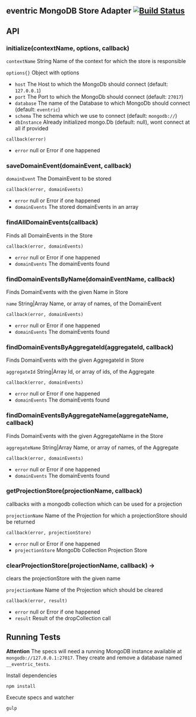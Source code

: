 ## eventric MongoDB Store Adapter [![Build Status](https://travis-ci.org/efacilitation/eventric-store-mongodb.svg?branch=master)](https://travis-ci.org/efacilitation/eventric-store-mongodb)


## API


### initialize(contextName, options, callback)

`contextName` String Name of the context for which the store is responsible

`options{}` Object with options

* `host` The Host to which the MongoDb should connect (default: `127.0.0.1`)
* `port` The Port to which the MongoDb should connect (default: `27017`)
* `database` The name of the Database to which MongoDb should connect (default: `eventric`)
* `schema` The schema which we use to connect (default: `mongodb://`)
* `dbInstance` Already initialized mongo.Db (default: null), wont connect at all if provided


`callback(error)`

* `error` null or Error if one happened


### saveDomainEvent(domainEvent, callback)

`domainEvent` The DomainEvent to be stored

`callback(error, domainEvents)`

* `error` null or Error if one happened
* `domainEvents` The stored domainEvents in an array


### findAllDomainEvents(callback)

Finds all DomainEvents in the Store

`callback(error, domainEvents)`

* `error` null or Error if one happened
* `domainEvents` The domainEvents found


### findDomainEventsByName(domainEventName, callback)

Finds DomainEvents with the given Name in Store

`name` String|Array Name, or array of names, of the DomainEvent

`callback(error, domainEvents)`

* `error` null or Error if one happened
* `domainEvents` The domainEvents found


### findDomainEventsByAggregateId(aggregateId, callback)

Finds DomainEvents with the given AggregateId in Store

`aggregateId` String|Array Id, or array of ids, of the Aggregate

`callback(error, domainEvents)`

* `error` null or Error if one happened
* `domainEvents` The domainEvents found


### findDomainEventsByAggregateName(aggregateName, callback)

Finds DomainEvents with the given AggregateName in the Store

`aggregateName` String|Array Name, or array of names, of the Aggregate

`callback(error, domainEvents)`

* `error` null or Error if one happened
* `domainEvents` The domainEvents found



### getProjectionStore(projectionName, callback)

callbacks with a mongodb collection which can be used for a projection

`projectionName` Name of the Projection for which a projectionStore should be returned

`callback(error, projectionStore)`

* `error` null or Error if one happened
* `projectionStore` MongoDb Collection Projection Store


### clearProjectionStore(projectionName, callback) ->

clears the projectionStore with the given name

`projectionName` Name of the Projection which should be cleared

`callback(error, result)`

* `error` null or Error if one happened
* `result` Result of the dropCollection call




## Running Tests

**Attention** The specs will need a running MongoDB instance available at `mongodb://127.0.0.1:27017`. They create and remove a database named `__eventric_tests`.


Install dependencies

```
npm install
```

Execute specs and watcher

```
gulp
```
